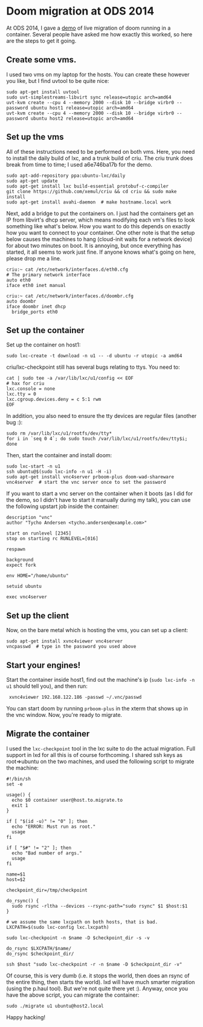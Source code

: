# Doom migration at ODS 2014

At ODS 2014, I gave a
[demo](https://www.youtube.com/watch?v=a9T2gcnQg2k&t=1189) of live migration
of doom running in a container. Several people have asked me how exactly this
worked, so here are the steps to get it going.

## Create some vms.

I used two vms on my laptop for the hosts. You can create these however you
like, but I find uvtool to be quite nice:

    sudo apt-get install uvtool
    sudo uvt-simplestreams-libvirt sync release=utopic arch=amd64
    uvt-kvm create --cpu 4 --memory 2000 --disk 10 --bridge virbr0 --password ubuntu host1 release=utopic arch=amd64
    uvt-kvm create --cpu 4 --memory 2000 --disk 10 --bridge virbr0 --password ubuntu host2 release=utopic arch=amd64

## Set up the vms

All of these instructions need to be performed on both vms. Here, you need
to install the daily build of lxc, and a trunk build of criu. The criu trunk
does break from time to time; I used a6e746ba17b for the demo.

    sudo apt-add-repository ppa:ubuntu-lxc/daily
    sudo apt-get update
    sudo apt-get install lxc build-essential protobuf-c-compiler
    git clone https://github.com/xemul/criu && cd criu && sudo make install
    sudo apt-get install avahi-daemon  # make hostname.local work

Next, add a bridge to put the containers on. I just had the containers get an
IP from libvirt's dhcp server, which means modifying each vm's files to look
something like what's below. How you want to do this depends on exactly how
you want to connect to your container. One other note is that the setup below
causes the machines to hang (cloud-init waits for a network device) for about
two minutes on boot. It is annoying, but once everything has started, it all
seems to work just fine. If anyone knows what's going on here, please drop me
a line.

    criu:~ cat /etc/network/interfaces.d/eth0.cfg
    # The primary network interface
    auto eth0
    iface eth0 inet manual

    criu:~ cat /etc/network/interfaces.d/doombr.cfg
    auto doombr
    iface doombr inet dhcp
      bridge_ports eth0

## Set up the container

Set up the container on host1:

    sudo lxc-create -t download -n u1 -- -d ubuntu -r utopic -a amd64

criu/lxc-checkpoint still has several bugs relating to ttys. You need to:

    cat | sudo tee -a /var/lib/lxc/u1/config << EOF
    # hax for criu
    lxc.console = none
    lxc.tty = 0
    lxc.cgroup.devices.deny = c 5:1 rwm
    EOF

In addition, you also need to ensure the tty devices are regular files
(another bug :):

    sudo rm /var/lib/lxc/u1/rootfs/dev/tty*
    for i in `seq 0 4`; do sudo touch /var/lib/lxc/u1/rootfs/dev/tty$i; done

Then, start the container and install doom:

    sudo lxc-start -n u1
    ssh ubuntu@$(sudo lxc-info -n u1 -H -i)
    sudo apt-get install vnc4server prboom-plus doom-wad-shareware
    vnc4server  # start the vnc server once to set the password

If you want to start a vnc server on the container when it boots (as I did for
the demo, so I didn't have to start it manually during my talk), you can use
the following upstart job inside the container:

    description "vnc"
    author "Tycho Andersen <tycho.andersen@example.com>"

    start on runlevel [2345]
    stop on starting rc RUNLEVEL=[016]

    respawn

    background
    expect fork

    env HOME="/home/ubuntu"

    setuid ubuntu

    exec vnc4server

## Set up the client

Now, on the bare metal which is hosting the vms, you can set up a client:

    sudo apt-get install xvnc4viewer vnc4server
    vncpasswd  # type in the password you used above

## Start your engines!

Start the container inside host1, find out the machine's ip (`sudo lxc-info -n
u1` should tell you), and then run:

     xvnc4viewer 192.168.122.186 -passwd ~/.vnc/passwd

You can start doom by running `prboom-plus` in the xterm that shows up in the
vnc window. Now, you're ready to migrate.

## Migrate the container

I used the `lxc-checkpoint` tool in the lxc suite to do the actual migration.
Full support in lxd for all this is of course forthcoming. I shared ssh keys
as root=>ubuntu on the two machines, and used the following script to migrate
the machine:

    #!/bin/sh
    set -e

    usage() {
      echo $0 container user@host.to.migrate.to
      exit 1
    }

    if [ "$(id -u)" != "0" ]; then
      echo "ERROR: Must run as root."
      usage
    fi

    if [ "$#" != "2" ]; then
      echo "Bad number of args."
      usage
    fi

    name=$1
    host=$2

    checkpoint_dir=/tmp/checkpoint

    do_rsync() {
      sudo rsync -rltha --devices --rsync-path="sudo rsync" $1 $host:$1
    }

    # we assume the same lxcpath on both hosts, that is bad.
    LXCPATH=$(sudo lxc-config lxc.lxcpath)

    sudo lxc-checkpoint -n $name -D $checkpoint_dir -s -v

    do_rsync $LXCPATH/$name/
    do_rsync $checkpoint_dir/

    ssh $host "sudo lxc-checkpoint -r -n $name -D $checkpoint_dir -v"

Of course, this is very dumb (i.e. it stops the world, then does an rsync of
the entire thing, then starts the world). lxd will have much smarter migration
(using the p.haul tool). But we're not quite there yet :). Anyway, once you
have the above script, you can migrate the container:

    sudo ./migrate u1 ubuntu@host2.local

Happy hacking!
